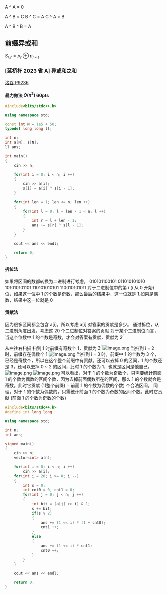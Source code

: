 A ^ A = 0

A ^ B = C
B ^ C = A
C ^ A = B

A ^ B ^ B = A
## 前缀异或和
$S_{l,r} = p_r \oplus p_{l - 1}$
### [蓝桥杯 2023 省 A] 异或和之和
[洛谷 P9236](https://www.luogu.com.cn/problem/P9236)
#### 暴力做法 $O(n^2)$ 60pts
```cpp
#include<bits/stdc++.h>

using namespace std;

const int N = 1e5 + 50;
typedef long long ll;

int n;
int a[N], s[N];
ll ans;

int main()
{
    cin >> n;

    for(int i = 0; i < n; i ++)
    {
        cin >> a[i];
        s[i] = a[i] ^ s[i - 1];
    }

    for(int len = 1; len <= n; len ++)
    {
        for(int l = 0; l + len - 1 < n; l ++)
        {
            int r = l + len - 1;
            ans += s[r] ^ s[l - 1];
        }
    }

    cout << ans << endl;

    return 0;
}
```
#### 拆位法
如果将区间的数都转换为二进制进行考虑，
010101100101
011010101010
101010101101
110101010101
110010101011
对于二进制位中的第 i (i 从 0 开始) 位，如果这一位中 1 的个数是奇数，那么最后的结果中，这一位就是 1.如果是偶数，结果中这一位就是 0
#### 贡献法
因为很多区间都会包含 a\[i]，所以考虑 a\[i] 对答案的贡献是多少。
通过拆位，从二进制角度出发，考虑这 20 个二进制位对答案的贡献
对于某个二进制位而言，当这个位数中 1 的个数是奇数，才会对答案有贡献，贡献为 $2^i$

从左往右扫描
扫到 1 时前缀有奇数个 1，贡献为 $2^i$
![image.png](https://typora-birdy.oss-cn-guangzhou.aliyuncs.com/20240416155243.png)
当扫到 i = 2 时，前缀存在偶数个 1
![image.png](https://typora-birdy.oss-cn-guangzhou.aliyuncs.com/20240416155342.png)
当扫到 i = 3 时，前缀中 1 的个数为 3 个，已经是奇数个，所以在这个整个前缀中有贡献。还可以去掉 0 的区间，1 的个数还是 3，还可以去掉 0 ~ 2 的区间，此时 1 的个数为 1，也就是区间是他自己。
![image.png](https://typora-birdy.oss-cn-guangzhou.aliyuncs.com/20240416155812.png)
![image.png](https://typora-birdy.oss-cn-guangzhou.aliyuncs.com/20240416155840.png)
可以看出，对于 1 的个数为奇数个，只需要统计前面 1 的个数为偶数的区间个数，因为去掉前面偶数所在的区间，那么 1 的个数就会是奇数。此时它贡献 (1(整个前缀) + 前面 1 的个数为偶数的个数) 个合法区间。
同理，对于 1 的个数为偶数的，只需统计前面 1 的个数为奇数的区间个数。此时它贡献 (前面 1 的个数为奇数的个数)

```cpp
#include<bits/stdc++.h>
#define int long long

using namespace std;

int n;
int ans;

signed main()
{   
    cin >> n;
    vector<int> a(n);

    for(int i = 0; i < n; i ++)
        cin >> a[i];
    for(int i = 20; i >= 0; i --)
    {
        int s = 0;
        int cnt0 = 0, cnt1 = 0;
        for(int j = 0; j < n; j ++)
        {
            int bit = (a[j] >> i) & 1;
            s += bit;
            if(s % 2)
            {
                ans += (1 << i) * (1 + cnt0);
                cnt1 ++;
            }
            else
            {
                ans += (1 << i) * cnt1;
                cnt0 ++;
            }
        }
    }

    cout << ans << endl;

    return 0;
}
```

